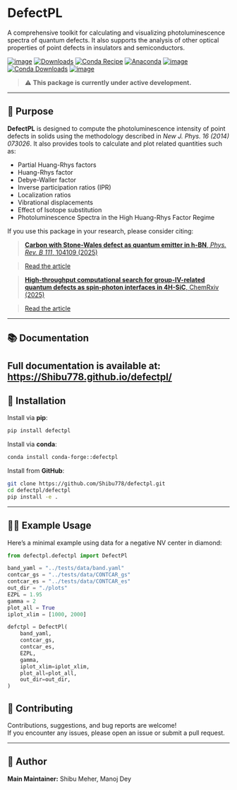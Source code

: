 # DefectPL
A comprehensive toolkit for calculating and visualizing photoluminescence spectra of quantum defects. It also supports the analysis of other optical properties of point defects in insulators and semiconductors.

[![image](https://img.shields.io/pypi/v/defectpl.svg)](https://pypi.python.org/pypi/defectpl)
[![Downloads](https://static.pepy.tech/badge/defectpl)](https://pepy.tech/project/defectpl)
[![Conda Recipe](https://img.shields.io/badge/recipe-defectpl-green.svg)](https://github.com/conda-forge/defectpl-feedstock)
[![Anaconda](https://anaconda.org/conda-forge/defectpl/badges/version.svg)](https://anaconda.org/conda-forge/defectpl)
[![image](https://img.shields.io/conda/vn/conda-forge/defectpl.svg)](https://anaconda.org/conda-forge/defectpl)
[![Conda Downloads](https://img.shields.io/conda/dn/conda-forge/defectpl.svg)](https://anaconda.org/conda-forge/defectpl)
[![image](https://img.shields.io/badge/License-MIT-yellow.svg)](https://opensource.org/licenses/MIT)

> ⚠️ **This package is currently under active development.**

---

## 📌 Purpose

**DefectPL** is designed to compute the photoluminescence intensity of point defects in solids using the methodology described in *New J. Phys. 16 (2014) 073026*. It also provides tools to calculate and plot related quantities such as:

- Partial Huang-Rhys factors
- Huang-Rhys factor
- Debye-Waller factor
- Inverse participation ratios (IPR)  
- Localization ratios  
- Vibrational displacements  
- Effect of Isotope substitution
- Photoluminescence Spectra in the High Huang-Rhys Factor Regime

If you use this package in your research, please consider citing:

> [**Carbon with Stone-Wales defect as quantum emitter in h-BN**, *Phys. Rev. B 111*, 104109 (2025)](https://doi.org/10.1103/PhysRevB.111.104109)

> [Read the article](https://doi.org/10.1103/PhysRevB.111.104109)

> [**High-throughput computational search for group-IV-related quantum defects as spin-photon interfaces in 4H-SiC**, ChemRxiv (2025)](https://doi.org/10.26434/chemrxiv-2025-7whnf9)

> [Read the article](https://doi.org/10.26434/chemrxiv-2025-7whnf)

---

## 📚 Documentation

Full documentation is available at: https://Shibu778.github.io/defectpl/
---

## 🚀 Installation

Install via **pip**:

```bash
pip install defectpl
```

Install via **conda**:

```bash
conda install conda-forge::defectpl
```

Install from **GitHub**:

```bash
git clone https://github.com/Shibu778/defectpl.git
cd defectpl/defectpl
pip install -e .
```

---

## 🧑‍💻 Example Usage

Here’s a minimal example using data for a negative NV center in diamond:

```python
from defectpl.defectpl import DefectPl

band_yaml = "../tests/data/band.yaml"
contcar_gs = "../tests/data/CONTCAR_gs"
contcar_es = "../tests/data/CONTCAR_es"
out_dir = "./plots"
EZPL = 1.95
gamma = 2
plot_all = True
iplot_xlim = [1000, 2000]

defctpl = DefectPl(
    band_yaml,
    contcar_gs,
    contcar_es,
    EZPL,
    gamma,
    iplot_xlim=iplot_xlim,
    plot_all=plot_all,
    out_dir=out_dir,
)
```

## 🤝 Contributing

Contributions, suggestions, and bug reports are welcome!  
If you encounter any issues, please open an issue or submit a pull request.

---

## 👤 Author

**Main Maintainer:** Shibu Meher, Manoj Dey